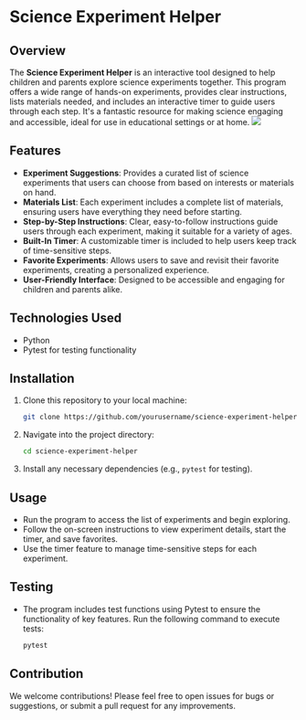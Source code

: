 
# Science Experiment Helper

## Overview
The **Science Experiment Helper** is an interactive tool designed to help children and parents explore science experiments together. This program offers a wide range of hands-on experiments, provides clear instructions, lists materials needed, and includes an interactive timer to guide users through each step. It's a fantastic resource for making science engaging and accessible, ideal for use in educational settings or at home.
      <img src="https://s5.ezgif.com/tmp/ezgif-5-44bb1d1832.gif">
## Features
- **Experiment Suggestions**: Provides a curated list of science experiments that users can choose from based on interests or materials on hand.
- **Materials List**: Each experiment includes a complete list of materials, ensuring users have everything they need before starting.
- **Step-by-Step Instructions**: Clear, easy-to-follow instructions guide users through each experiment, making it suitable for a variety of ages.
- **Built-In Timer**: A customizable timer is included to help users keep track of time-sensitive steps.
- **Favorite Experiments**: Allows users to save and revisit their favorite experiments, creating a personalized experience.
- **User-Friendly Interface**: Designed to be accessible and engaging for children and parents alike.

## Technologies Used
- Python
- Pytest for testing functionality

## Installation
1. Clone this repository to your local machine:
   ```bash
   git clone https://github.com/yourusername/science-experiment-helper.git
   ```
2. Navigate into the project directory:
   ```bash
   cd science-experiment-helper
   ```
3. Install any necessary dependencies (e.g., `pytest` for testing).

## Usage
- Run the program to access the list of experiments and begin exploring.
- Follow the on-screen instructions to view experiment details, start the timer, and save favorites.
- Use the timer feature to manage time-sensitive steps for each experiment.

## Testing
- The program includes test functions using Pytest to ensure the functionality of key features. Run the following command to execute tests:
   ```bash
   pytest
   ```

## Contribution
We welcome contributions! Please feel free to open issues for bugs or suggestions, or submit a pull request for any improvements.

